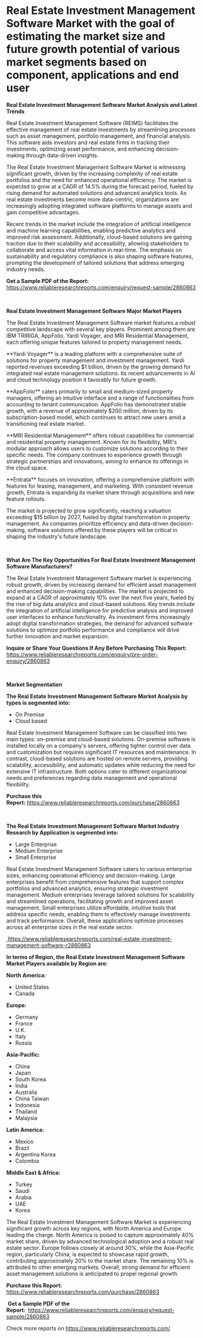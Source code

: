 <p><h1>Real Estate Investment Management Software Market with the goal of estimating the market size and future growth potential of various market segments based on component, applications and end user</h1></p><p><strong>Real Estate Investment Management Software Market Analysis and Latest Trends</strong></p>
<p><p>Real Estate Investment Management Software (REIMS) facilitates the effective management of real estate investments by streamlining processes such as asset management, portfolio management, and financial analysis. This software aids investors and real estate firms in tracking their investments, optimizing asset performance, and enhancing decision-making through data-driven insights.</p><p>The Real Estate Investment Management Software Market is witnessing significant growth, driven by the increasing complexity of real estate portfolios and the need for enhanced operational efficiency. The market is expected to grow at a CAGR of 14.5% during the forecast period, fueled by rising demand for automated solutions and advanced analytics tools. As real estate investments become more data-centric, organizations are increasingly adopting integrated software platforms to manage assets and gain competitive advantages.</p><p>Recent trends in the market include the integration of artificial intelligence and machine learning capabilities, enabling predictive analytics and improved risk assessment. Additionally, cloud-based solutions are gaining traction due to their scalability and accessibility, allowing stakeholders to collaborate and access vital information in real-time. The emphasis on sustainability and regulatory compliance is also shaping software features, prompting the development of tailored solutions that address emerging industry needs.</p></p>
<p><strong>Get a Sample PDF of the Report:&nbsp;</strong> <a href="https://www.reliableresearchreports.com/enquiry/request-sample/2860863?utm_campaign=2657&utm_medium=2&utm_source=Github&utm_content=ia&utm_term=12032025&utm_id=real-estate-investment-management-software">https://www.reliableresearchreports.com/enquiry/request-sample/2860863</a></p>
<p>&nbsp;</p>
<p><strong>Real Estate Investment Management Software Major Market Players</strong></p>
<p><p>The Real Estate Investment Management Software market features a robust competitive landscape with several key players. Prominent among them are IBM TRIRIGA, AppFolio, Yardi Voyager, and MRI Residential Management, each offering unique features tailored to property management needs.</p><p>**Yardi Voyager** is a leading platform with a comprehensive suite of solutions for property management and investment management. Yardi reported revenues exceeding $1 billion, driven by the growing demand for integrated real estate management solutions. Its recent advancements in AI and cloud technology position it favorably for future growth.</p><p>**AppFolio** caters primarily to small and medium-sized property managers, offering an intuitive interface and a range of functionalities from accounting to tenant communication. AppFolio has demonstrated stable growth, with a revenue of approximately $200 million, driven by its subscription-based model, which continues to attract new users amid a transitioning real estate market.</p><p>**MRI Residential Management** offers robust capabilities for commercial and residential property management. Known for its flexibility, MRI's modular approach allows users to customize solutions according to their specific needs. The company continues to experience growth through strategic partnerships and innovations, aiming to enhance its offerings in the cloud space.</p><p>**Entrata** focuses on innovation, offering a comprehensive platform with features for leasing, management, and marketing. With consistent revenue growth, Entrata is expanding its market share through acquisitions and new feature rollouts.</p><p>The market is projected to grow significantly, reaching a valuation exceeding $15 billion by 2027, fueled by digital transformation in property management. As companies prioritize efficiency and data-driven decision-making, software solutions offered by these players will be critical in shaping the industry's future landscape.</p></p>
<p>&nbsp;</p>
<p><strong>What Are The Key Opportunities For Real Estate Investment Management Software Manufacturers?</strong></p>
<p><p>The Real Estate Investment Management Software market is experiencing robust growth, driven by increasing demand for efficient asset management and enhanced decision-making capabilities. The market is projected to expand at a CAGR of approximately 10% over the next five years, fueled by the rise of big data analytics and cloud-based solutions. Key trends include the integration of artificial intelligence for predictive analysis and improved user interfaces to enhance functionality. As investment firms increasingly adopt digital transformation strategies, the demand for advanced software solutions to optimize portfolio performance and compliance will drive further innovation and market expansion.</p></p>
<p><strong>Inquire or Share Your Questions If Any Before Purchasing This Report:</strong> <a href="https://www.reliableresearchreports.com/enquiry/pre-order-enquiry/2860863?utm_campaign=2657&utm_medium=2&utm_source=Github&utm_content=ia&utm_term=12032025&utm_id=real-estate-investment-management-software">https://www.reliableresearchreports.com/enquiry/pre-order-enquiry/2860863</a></p>
<p>&nbsp;</p>
<p><strong>Market Segmentation</strong></p>
<p><strong>The Real Estate Investment Management Software Market Analysis by types is segmented into:</strong></p>
<p><ul><li>On Premise</li><li>Cloud based</li></ul></p>
<p><p>Real Estate Investment Management Software can be classified into two main types: on-premise and cloud-based solutions. On-premise software is installed locally on a company's servers, offering tighter control over data and customization but requires significant IT resources and maintenance. In contrast, cloud-based solutions are hosted on remote servers, providing scalability, accessibility, and automatic updates while reducing the need for extensive IT infrastructure. Both options cater to different organizational needs and preferences regarding data management and operational flexibility.</p></p>
<p><strong>Purchase this Report:&nbsp;</strong><a href="https://www.reliableresearchreports.com/purchase/2860863?utm_campaign=2657&utm_medium=2&utm_source=Github&utm_content=ia&utm_term=12032025&utm_id=real-estate-investment-management-software">https://www.reliableresearchreports.com/purchase/2860863</a></p>
<p>&nbsp;</p>
<p><strong>The Real Estate Investment Management Software Market Industry Research by Application is segmented into:</strong></p>
<p><ul><li>Large Enterprise</li><li>Medium Enterprise</li><li>Small Enterprise</li></ul></p>
<p><p>Real Estate Investment Management Software caters to various enterprise sizes, enhancing operational efficiency and decision-making. Large enterprises benefit from comprehensive features that support complex portfolios and advanced analytics, ensuring strategic investment management. Medium enterprises leverage tailored solutions for scalability and streamlined operations, facilitating growth and improved asset management. Small enterprises utilize affordable, intuitive tools that address specific needs, enabling them to effectively manage investments and track performance. Overall, these applications optimize processes across all enterprise sizes in the real estate sector.</p></p>
<p><a href="https://www.reliableresearchreports.com/real-estate-investment-management-software-r2860863?utm_campaign=2657&utm_medium=2&utm_source=Github&utm_content=ia&utm_term=12032025&utm_id=real-estate-investment-management-software">&nbsp;https://www.reliableresearchreports.com/real-estate-investment-management-software-r2860863</a></p>
<p><strong>In terms of Region, the Real Estate Investment Management Software Market Players available by Region are:</strong></p>
<p>
    <p> <strong> North America: </strong>
        <ul>
            <li>United States</li>
            <li>Canada</li>
        </ul>
        </p> 
    <p> <strong> Europe: </strong>
        <ul>
            <li>Germany</li>
            <li>France</li>
            <li>U.K.</li>
            <li>Italy</li>
            <li>Russia</li>
        </ul>
        </p> 
    <p> <strong> Asia-Pacific: </strong>
        <ul>
            <li>China</li>
            <li>Japan</li>
            <li>South Korea</li>
            <li>India</li>
            <li>Australia</li>
            <li>China Taiwan</li>
            <li>Indonesia</li>
            <li>Thailand</li>
            <li>Malaysia</li>
        </ul>
        </p> 
    <p> <strong> Latin America: </strong>
        <ul>
            <li>Mexico</li>
            <li>Brazil</li>
            <li>Argentina Korea</li>
            <li>Colombia</li>
        </ul>
        </p> 
    <p> <strong> Middle East & Africa: </strong>
        <ul>
            <li>Turkey</li>
            <li>Saudi</li>
            <li>Arabia</li>
            <li>UAE</li>
            <li>Korea</li>
        </ul>
    </p>
    </p>
<p><p>The Real Estate Investment Management Software Market is experiencing significant growth across key regions, with North America and Europe leading the charge. North America is poised to capture approximately 40% market share, driven by advanced technological adoption and a robust real estate sector. Europe follows closely at around 30%, while the Asia-Pacific region, particularly China, is expected to showcase rapid growth, contributing approximately 20% to the market share. The remaining 10% is attributed to other emerging markets. Overall, strong demand for efficient asset management solutions is anticipated to propel regional growth.</p></p>
<p><strong>Purchase this Report: </strong><a href="https://www.reliableresearchreports.com/purchase/2860863?utm_campaign=2657&utm_medium=2&utm_source=Github&utm_content=ia&utm_term=12032025&utm_id=real-estate-investment-management-software">https://www.reliableresearchreports.com/purchase/2860863</a></p>
<p>&nbsp;<strong>Get a Sample PDF of the Report:&nbsp;&nbsp;</strong><a href="https://www.reliableresearchreports.com/enquiry/request-sample/2860863?utm_campaign=2657&utm_medium=2&utm_source=Github&utm_content=ia&utm_term=12032025&utm_id=real-estate-investment-management-software">https://www.reliableresearchreports.com/enquiry/request-sample/2860863</a></p>
<p><strong></strong></p>
<p>Check more reports on <a href="https://www.reliableresearchreports.com/?utm_campaign=2657&utm_medium=2&utm_source=Github&utm_content=ia&utm_term=12032025&utm_id=real-estate-investment-management-software">https://www.reliableresearchreports.com/</a></p>